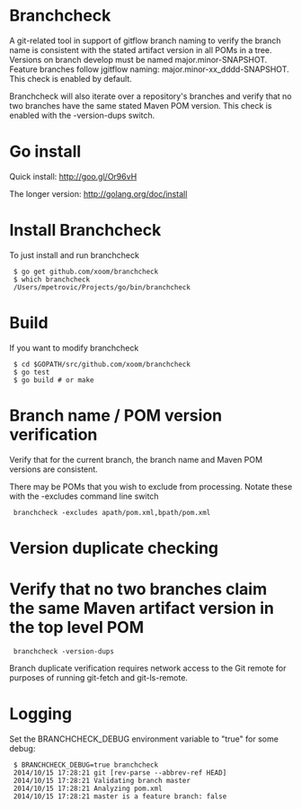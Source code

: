 Branchcheck
===========

A git-related tool in support of gitflow branch naming to verify
the branch name is consistent with the stated artifact version in
all POMs in a tree.  Versions on branch develop must be named
major.minor-SNAPSHOT.  Feature branches follow jgitflow naming:
major.minor-xx_dddd-SNAPSHOT.  This check is enabled by default.

Branchcheck will also iterate over a repository's branches and verify that no two
branches have the same stated Maven POM version.  This check is enabled with the -version-dups switch.

Go install
==========

Quick install:  http://goo.gl/Or96vH

The longer version:  http://golang.org/doc/install

Install Branchcheck
===================

To just install and run branchcheck

     $ go get github.com/xoom/branchcheck
     $ which branchcheck
     /Users/mpetrovic/Projects/go/bin/branchcheck

Build
=====

If you want to modify branchcheck

     $ cd $GOPATH/src/github.com/xoom/branchcheck
     $ go test
     $ go build # or make

Branch name / POM version verification
======================================

Verify that for the current branch, the branch name and Maven POM versions are consistent.

There may be POMs that you wish to exclude from processing.  Notate these with the -excludes command 
line switch

     branchcheck -excludes apath/pom.xml,bpath/pom.xml

Version duplicate checking
==========================

Verify that no two branches claim the same Maven artifact version in the top level POM
======================================================================================

     branchcheck -version-dups

Branch duplicate verification requires network access to the Git remote for purposes of running git-fetch and git-ls-remote.

Logging
=======

Set the BRANCHCHECK_DEBUG environment variable to "true" for some debug:

     $ BRANCHCHECK_DEBUG=true branchcheck
     2014/10/15 17:28:21 git [rev-parse --abbrev-ref HEAD]
     2014/10/15 17:28:21 Validating branch master
     2014/10/15 17:28:21 Analyzing pom.xml
     2014/10/15 17:28:21 master is a feature branch: false
